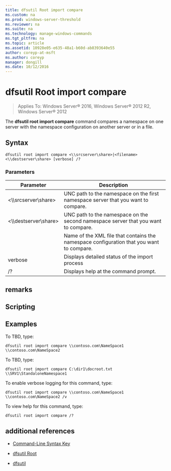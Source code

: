 ```yaml
---
title: dfsutil Root import compare
ms.custom: na
ms.prod: windows-server-threshold
ms.reviewer: na
ms.suite: na
ms.technology: manage-windows-commands
ms.tgt_pltfrm: na
ms.topic: article
ms.assetid: 10928e05-e635-48a1-b60d-ab8393640e55
author: coreyp-at-msft
ms.author: coreyp
manager: dongill
ms.date: 10/12/2016
---
```

# dfsutil Root import compare

>Applies To: Windows Server&reg; 2016, Windows Server&reg; 2012 R2, Windows Server&reg; 2012

The **dfsutil root import compare** command compares a namespace on one server with the namespace configuration on another server or in a file.



## Syntax

```
dfsutil root import compare <\\srcserver\share>|<filename> <\\destserver\share> [verbose] /?
```

### Parameters

|Parameter|Description|
|-------|--------|
|<\\\\srcserver\\share>|UNC path to the namespace on the first namespace server that you want to compare.|
|<\\\\destserver\\share>|UNC path to the namespace on the second namespace server that you want to compare.|
|<filename>|Name of the XML file that contains the namespace configuration that you want to compare.|
|verbose|Displays detailed status of the import process|
|\/?|Displays help at the command prompt.|

## remarks <optional section>
<Insert command specific to remarks here.>

## Scripting <optional section>
<Here is where you discuss using the command within a script. You should also provide an FWLink to the Script Center.>

## <a name="BKMK_Examples"></a>Examples
To TBD, type:

```
dfsutil root import compare \\contoso.com\NameSpace1 \\contoso.com\NameSpace2
```

To TBD, type:

```
dfsutil root import compare C:\dir1\docroot.txt \\SRV1\StandaloneNamespace1
```

To enable verbose logging for this command, type:

```
dfsutil root import compare \\contoso.com\NameSpace1 \\contoso.com\NameSpace2 /v
```

To view help for this command, type:

```
dfsutil root import compare /?
```

## additional references

-   [Command-Line Syntax Key](command-line-syntax-key.md)

-   [dfsutil Root](dfsutil-root.md)

-   [dfsutil](dfsutil.md)


